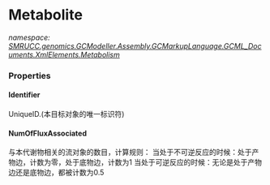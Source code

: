 ﻿# Metabolite
_namespace: [SMRUCC.genomics.GCModeller.Assembly.GCMarkupLanguage.GCML_Documents.XmlElements.Metabolism](./index.md)_






### Properties

#### Identifier
UniqueID.(本目标对象的唯一标识符)
#### NumOfFluxAssociated
与本代谢物相关的流对象的数目，计算规则：
 当处于不可逆反应的时候：处于产物边，计数为零，处于底物边，计数为1
 当处于可逆反应的时候：无论是处于产物边还是底物边，都被计数为0.5
